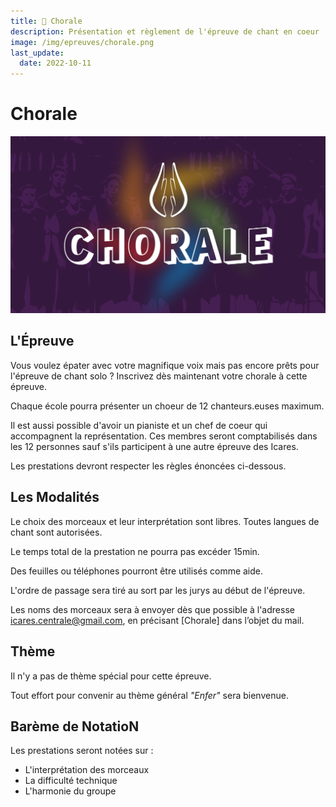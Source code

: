 ```yaml
---
title: 👄 Chorale
description: Présentation et règlement de l'épreuve de chant en coeur
image: /img/epreuves/chorale.png
last_update:
  date: 2022-10-11
---
```


# Chorale

![](/img/epreuves/chorale.png)

## L'Épreuve

Vous voulez épater avec votre magnifique voix mais pas encore prêts pour l'épreuve de chant solo ? Inscrivez dès maintenant votre chorale à cette épreuve.

Chaque école pourra présenter un choeur de 12 chanteurs.euses maximum. 

Il est aussi possible d'avoir un pianiste et un chef de coeur qui accompagnent la représentation. Ces membres seront comptabilisés dans les 12 personnes sauf s'ils participent à une autre épreuve des Icares.

Les prestations devront respecter les règles énoncées ci-dessous. 


## Les Modalités

Le choix des morceaux et leur interprétation sont libres. Toutes langues de chant sont autorisées. 

Le temps total de la prestation ne pourra pas excéder 15min.

Des feuilles ou téléphones pourront être utilisés comme aide.

L'ordre de passage sera tiré au sort par les jurys au début de l'épreuve.

Les noms des morceaux sera à envoyer dès que possible à l'adresse [icares.centrale@gmail.com](mailto:icares.centrale@gmail.com), en précisant [Chorale] dans l’objet du mail.


## Thème

Il n'y a pas de thème spécial pour cette épreuve.

Tout effort pour convenir au thème général *"Enfer"* sera bienvenue.



## Barème de NotatioN

Les prestations seront notées sur :
* L'interprétation des morceaux
* La difficulté technique
* L'harmonie du groupe


